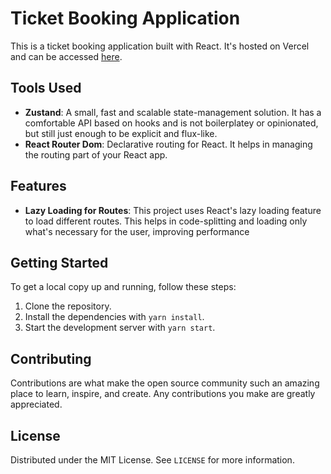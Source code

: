 # Ticket Booking Application

This is a ticket booking application built with React. It's hosted on Vercel and can be accessed [here](https://ticket-booking-app-sagarpednekars-projects.vercel.app/).

## Tools Used

- **Zustand**: A small, fast and scalable state-management solution. It has a comfortable API based on hooks and is not boilerplatey or opinionated, but still just enough to be explicit and flux-like.
- **React Router Dom**: Declarative routing for React. It helps in managing the routing part of your React app.

## Features

- **Lazy Loading for Routes**: This project uses React's lazy loading feature to load different routes. This helps in code-splitting and loading only what's necessary for the user, improving performance

## Getting Started

To get a local copy up and running, follow these steps:

1. Clone the repository.
2. Install the dependencies with `yarn install`.
3. Start the development server with `yarn start`.

## Contributing

Contributions are what make the open source community such an amazing place to learn, inspire, and create. Any contributions you make are greatly appreciated.

## License

Distributed under the MIT License. See `LICENSE` for more information.